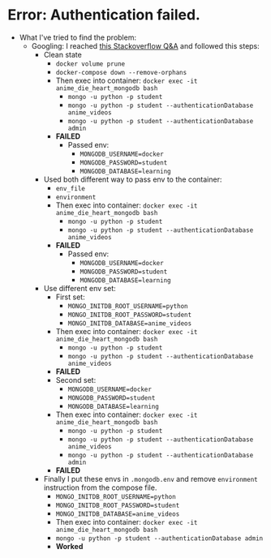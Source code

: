 # Error: Authentication failed.

- What I've tried to find the problem:
  - Googling: I reached [this Stackoverflow Q&A](https://stackoverflow.com/questions/60394290) and followed this steps:
    - Clean state
      - `docker volume prune`
      - `docker-compose down --remove-orphans`
      - Then exec into container: `docker exec -it anime_die_heart_mongodb bash`
        - `mongo -u python -p student`
        - `mongo -u python -p student --authenticationDatabase anime_videos`
        - `mongo -u python -p student --authenticationDatabase admin`
      - **FAILED**
        - Passed env:
          - `MONGODB_USERNAME=docker`
          - `MONGODB_PASSWORD=student`
          - `MONGODB_DATABASE=learning`
    - Used both different way to pass env to the container:
      - `env_file`
      - `environment`
      - Then exec into container: `docker exec -it anime_die_heart_mongodb bash`
        - `mongo -u python -p student`
        - `mongo -u python -p student --authenticationDatabase anime_videos`
      - **FAILED**
        - Passed env:
          - `MONGODB_USERNAME=docker`
          - `MONGODB_PASSWORD=student`
          - `MONGODB_DATABASE=learning`
    - Use different env set:
      - First set:
        - `MONGO_INITDB_ROOT_USERNAME=python`
        - `MONGO_INITDB_ROOT_PASSWORD=student`
        - `MONGO_INITDB_DATABASE=anime_videos`
      - Then exec into container: `docker exec -it anime_die_heart_mongodb bash`
        - `mongo -u python -p student`
        - `mongo -u python -p student --authenticationDatabase anime_videos`
      - **FAILED**
      - Second set:
        - `MONGODB_USERNAME=docker`
        - `MONGODB_PASSWORD=student`
        - `MONGODB_DATABASE=learning`
      - Then exec into container: `docker exec -it anime_die_heart_mongodb bash`
        - `mongo -u python -p student`
        - `mongo -u python -p student --authenticationDatabase anime_videos`
        - `mongo -u python -p student --authenticationDatabase admin`
      - **FAILED**
    - Finally I put these envs in `.mongodb.env` and remove `environment` instruction from the compose file.
      - `MONGO_INITDB_ROOT_USERNAME=python`
      - `MONGO_INITDB_ROOT_PASSWORD=student`
      - `MONGO_INITDB_DATABASE=anime_videos`
      - Then exec into container: `docker exec -it anime_die_heart_mongodb bash`
      - `mongo -u python -p student --authenticationDatabase admin`
      - **Worked**
